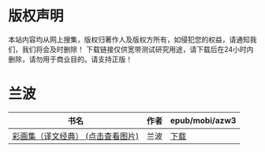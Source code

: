 # 版权声明

本站内容均从网上搜集，版权归著作人及版权方所有，如侵犯您的权益，请通知我们，我们将会及时删除！ 下载链接仅供宽带测试研究用途，请下载后在24小时内删除，请勿用于商业目的。请支持正版！

# 兰波

| 书名 | 作者 | epub/mobi/azw3 |
| --- | --- | --- |
| [彩画集（译文经典） (点击查看图片)](https://www.dushupai.com/attachment/2024/06/05/ab9fc8b83d6e1700.jpg) | 兰波 | [下载](https://url89.ctfile.com/f/31084289-1357024798-46febb?p=8866) |
